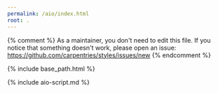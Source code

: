 ```yaml
---
permalink: /aio/index.html
root: .
---
```


{% comment %}
As a maintainer, you don't need to edit this file.
If you notice that something doesn't work, please 
open an issue: https://github.com/carpentries/styles/issues/new
{% endcomment %}

{% include base_path.html %}

{% include aio-script.md %}
